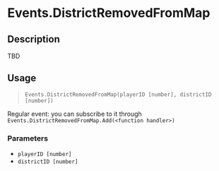 # Events.DistrictRemovedFromMap
## Description
TBD

## Usage
> `Events.DistrictRemovedFromMap(playerID [number], districtID [number])`

Regular event: you can subscribe to it through `Events.DistrictRemovedFromMap.Add(<function handler>)`

### Parameters
- `playerID [number]`
- `districtID [number]`